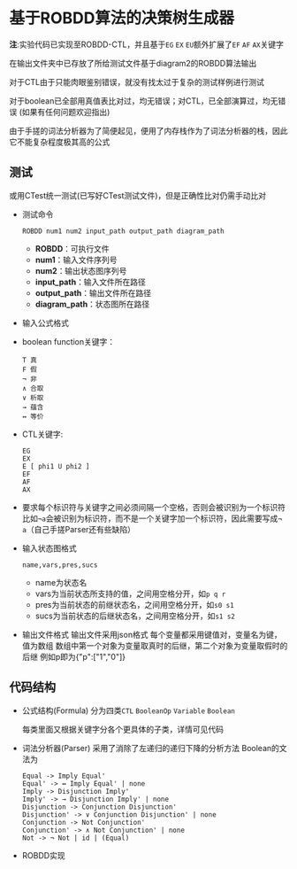# 基于ROBDD算法的决策树生成器

**注**:实验代码已实现至ROBDD-CTL，并且基于`EG` `EX` `EU`额外扩展了`EF` `AF` `AX`关键字

在输出文件夹中已存放了所给测试文件基于diagram2的ROBDD算法输出

对于CTL由于只能肉眼鉴别错误，就没有找太过于复杂的测试样例进行测试

对于boolean已全部用真值表比对过，均无错误；对CTL，已全部演算过，均无错误 (如果有任何问题欢迎指出)

由于手搓的词法分析器为了简便起见，便用了内存栈作为了词法分析器的栈，因此它不能复杂程度极其高的公式

## 测试

或用CTest统一测试(已写好CTest测试文件)，但是正确性比对仍需手动比对

- 测试命令

  ```
  ROBDD num1 num2 input_path output_path diagram_path
  ```

  - **ROBDD**：可执行文件
  - **num1**：输入文件序列号
  - **num2**：输出状态图序列号
  - **input_path**：输入文件所在路径
  - **output_path**：输出文件所在路径
  - **diagram_path**：状态图所在路径

-  输入公式格式

  - boolean function关键字：

    ```
    T 真
    F 假
    ¬ 非
    ∧ 合取
    ∨ 析取
    → 蕴含
    ↔ 等价
    ```

  - CTL关键字:

    ```
    EG
    EX
    E [ phi1 U phi2 ]
    EF
    AF
    AX
    ```

  - 要求每个标识符与关键字之间必须间隔一个空格，否则会被识别为一个标识符
    比如`¬a`会被识别为标识符，而不是一个关键字加一个标识符，因此需要写成`¬ a`（自己手搓Parser还有些缺陷）

- 输入状态图格式

  ```
  name,vars,pres,sucs 
  ```

  - name为状态名
  - vars为当前状态所支持的值，之间用空格分开，如`p q r`
  - pres为当前状态的前继状态名，之间用空格分开，如`s0 s1`
  - sucs为当前状态的后继状态名，之间用空格分开，如`s1 s2`

- 输出文件格式
  输出文件采用json格式
  每个变量都采用键值对，变量名为键，值为数组
  数组中第一个对象为变量取真时的后继，第二个对象为变量取假时的后继
  例如p即为{"p":["1","0"]}

## 代码结构

- 公式结构(Formula)
  分为四类`CTL` `BooleanOp` `Variable` `Boolean`

  每类里面又根据关键字分各个更具体的子类，详情可见代码

- 词法分析器(Parser)
  采用了消除了左递归的递归下降的分析方法
  Boolean的文法为

  ```
  Equal -> Imply Equal'
  Equal' -> ↔ Imply Equal' | none
  Imply -> Disjunction Imply'
  Imply' -> → Disjunction Imply' | none
  Disjunction -> Conjunction Disjunction'
  Disjunction' -> ∨ Conjunction Disjunction' | none
  Conjunction -> Not Conjunction'
  Conjunction' -> ∧ Not Conjunction' | none
  Not -> ¬ Not | id | (Equal)
  ```

- ROBDD实现

